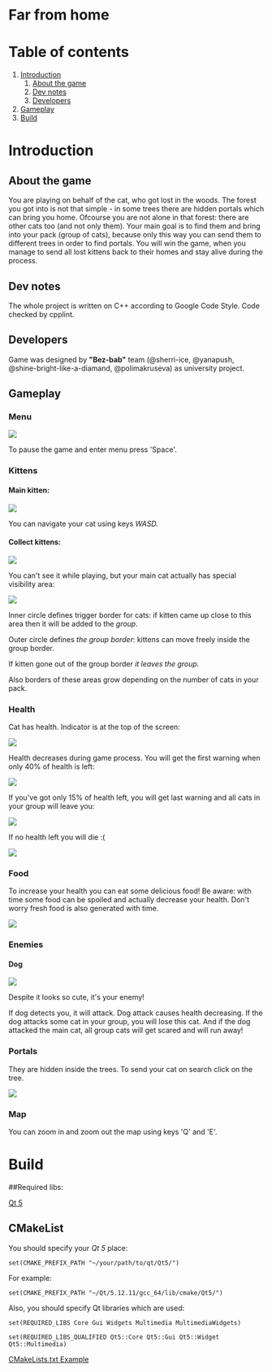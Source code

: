 # Far from home

# Table of contents
1. [Introduction](#introduction)
    1. [About the game](#about)
    2. [Dev notes](#devnotes)
    3. [Developers](#developers)
2. [Gameplay](#gameplay)
3. [Build](#build)

# Introduction <a name="introduction"></a>

## About the game <a name="about"></a>
You are playing on behalf of the cat, who got lost in the woods. The forest you 
got into is not that simple - in some trees there are hidden portals which
can bring you home. Ofcourse you are not alone in that forest: there are other 
cats too (and not only them). Your main goal is to find them and bring into your
pack (group of cats), because only this way you can send them to different trees in order to find portals. You
will win the game, when you manage to send all lost kittens back to their homes 
and stay alive during the process.

## Dev notes <a name="devnotes"></a>

The whole project is written on C++ according to Google Code Style.
Code checked by cpplint.

## Developers <a name="developers"></a>
Game was designed by **"Bez-bab"** team (@sherri-ice, @yanapush, @shine-bright-like-a-diamand, @polimakruseva) as university project.

## Gameplay <a name="gameplay"></a>
### Menu

![](https://github.com/polimakruseva/far-from-home/blob/main/images/markdown/Screenshot%20from%202021-10-28%2009-00-13.png)

To pause the game and enter menu press 'Space'.

### Kittens
#### Main kitten:

![](https://github.com/polimakruseva/far-from-home/blob/main/images/markdown/kitten.jpg)

You can navigate your cat using keys _WASD._

#### Collect kittens:


![](https://github.com/polimakruseva/far-from-home/blob/main/images/markdown/kittens.jpg)


You can't see it while playing, but your main cat actually has special visibility
area:

![](https://github.com/polimakruseva/far-from-home/blob/main/images/markdown/radius.jpg)

Inner circle defines trigger border for cats: if kitten came up close to this 
area then it will be added to the _group_.

Outer circle defines _the group border_: kittens can move freely inside the group 
border.

If kitten gone out of the group border _it leaves the group._

Also borders of these areas grow depending on the number of cats in your pack. 

### Health
Cat has health. Indicator is at the top of the screen:

![](https://github.com/polimakruseva/far-from-home/blob/main/images/markdown/full.jpg)

Health decreases during game process. You will get the first warning when only 40% 
of health is left:

![](https://github.com/polimakruseva/far-from-home/blob/main/images/markdown/middle_health.jpg)


 If you've got only 15% of health left, you will get last warning and all cats in
 your group will leave you:

![](https://github.com/polimakruseva/far-from-home/blob/main/images/markdown/no_healtj.jpg)

If no health left you will die :(

![](https://github.com/polimakruseva/far-from-home/blob/main/images/markdown/die.jpg)


### Food
To increase your health you can eat some delicious food! Be aware: with time
some food can be spoiled and actually decrease your health. Don't worry fresh 
food is also generated with time.

![](https://github.com/polimakruseva/far-from-home/blob/main/images/markdown/food.jpg)

### Enemies
#### Dog

![](https://github.com/polimakruseva/far-from-home/blob/main/images/markdown/dog.jpg)

Despite it looks so cute, it's your enemy!

If dog detects you, it will attack. 
Dog attack causes health decreasing. If the dog attacks some cat in your group, 
you will lose this cat.
And if the dog attacked the main cat, all group cats will get scared and will 
run away!

### Portals

They are hidden inside the trees. To send your cat on search click on the tree.

![](https://github.com/polimakruseva/far-from-home/blob/main/images/markdown/portak.jpg)

### Map

[comment]: <> (By pressing key `Q` and)

You can zoom in and zoom out the map using keys 'Q' and 'E'.

# Build <a name="build"></a>

##Required libs:

[Qt 5](https://www.qt.io/ "Qt's homepage")

##  CMakeList
You should specify your _Qt 5_ place:

`set(CMAKE_PREFIX_PATH "~/your/path/to/qt/Qt5/")`

For example:

`set(CMAKE_PREFIX_PATH "~/Qt/5.12.11/gcc_64/lib/cmake/Qt5/")`

Also, you should specify Qt libraries which are used:

`set(REQUIRED_LIBS Core Gui Widgets Multimedia MultimediaWidgets)`

`set(REQUIRED_LIBS_QUALIFIED Qt5::Core Qt5::Gui Qt5::Widget Qt5::Multimedia)`

[CMakeLists.txt Example](https://www.qt.io/ "CMakeLists.txt Example")

